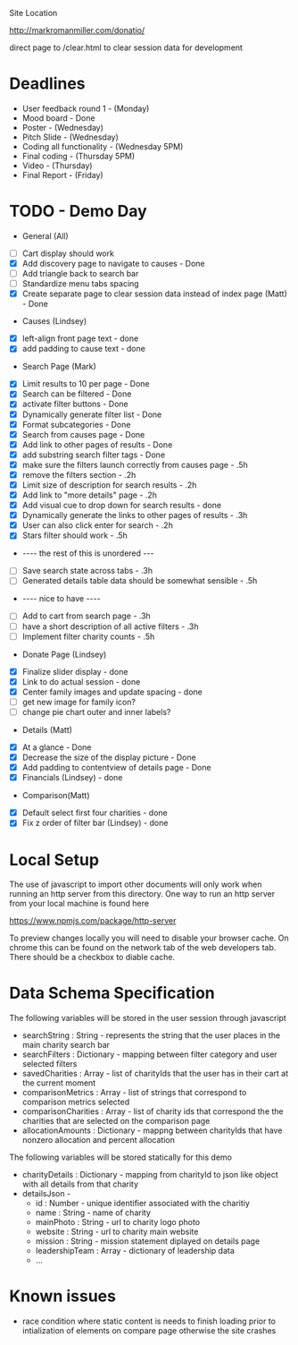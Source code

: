 Site Location

http://markromanmiller.com/donatio/


direct page to /clear.html to clear session data for development

# Deadlines

* User feedback round 1 - (Monday)
* Mood board - Done
* Poster - (Wednesday)
* Pitch Slide - (Wednesday)
* Coding all functionality - (Wednesday 5PM)
* Final coding - (Thursday 5PM)
* Video - (Thursday)
* Final Report - (Friday)

# TODO  - Demo Day
* General (All)
 * [ ] Cart display should work
 * [x] Add discovery page to navigate to causes - Done
 * [ ] Add triangle back to search bar
 * [ ] Standardize menu tabs spacing
 * [x] Create separate page to clear session data instead of index page (Matt) - Done

* Causes (Lindsey)
 * [x] left-align front page text - done
 * [x] add padding to cause text - done

* Search Page (Mark)
 * [x] Limit results to 10 per page - Done
 * [x] Search can be filtered - Done
 * [x] activate filter buttons - Done
 * [x] Dynamically generate filter list - Done
 * [x] Format subcategories - Done
 * [x] Search from causes page - Done
 * [x] Add link to other pages of results - Done
 * [x] add substring search filter tags - Done
 * [x] make sure the filters launch correctly from causes page - .5h
 * [x] remove the filters section - .2h
 * [x] Limit size of description for search results - .2h
 * [x] Add link to "more details" page - .2h 
 * [x] Add visual cue to drop down for search results - done
 * [x] Dynamically generate the links to other pages of results - .3h
 * [x] User can also click enter for search - .2h
 * [x] Stars filter should work - .5h
 * ---- the rest of this is unordered ---
 * [ ] Save search state across tabs - .3h
 * [ ] Generated details table data should be somewhat sensible - .5h
 * ---- nice to have ----
 * [ ] Add to cart from search page - .3h
 * [ ] have a short description of all active filters - .3h
 * [ ] Implement filter charity counts - .5h

* Donate Page (Lindsey)
 * [x] Finalize slider display - done
 * [x] Link to do actual session - done
 * [x] Center family images and update spacing - done
 * [ ] get new image for family icon?
 * [ ] change pie chart outer and inner labels?
 
* Details (Matt)
 * [x] At a glance - Done
 * [x] Decrease the size of the display picture - Done
 * [x] Add padding to contentview of details page - Done
 * [x] Financials (Lindsey) - done
 
* Comparison(Matt)
 * [x] Default select first four charities - done
 * [x] Fix z order of filter bar (Lindsey) - done
 
# Local Setup

The use of javascript to import other documents will only work when running an http server from this directory. One way to run an http server from your local machine is found here

https://www.npmjs.com/package/http-server

To preview changes locally you will need to disable your browser cache. On chrome this can be found on the network tab of the web developers tab. There should be a checkbox to diable cache.

# Data Schema Specification
The following variables will be stored in the user session through javascript

* searchString : String - represents the string that the user places in the main charity search bar
* searchFilters : Dictionary - mapping between filter category and user selected filters
* savedCharities : Array - list of charityIds that the user has in their cart at the current moment
* comparisonMetrics : Array - list of strings that correspond to comparison metrics selected
* comparisonCharities : Array - list of charity ids that correspond the the charities that are selected on the comparison page
* allocationAmounts : Dictionary - mappng between charityIds that have nonzero allocation and percent allocation

The following variables will be stored statically for this demo

* charityDetails : Dictionary - mapping from charityId to json like object with all details from that charity
* detailsJson - 
  * id : Number - unique identifier associated with the charitiy
  * name : String - name of charity
  * mainPhoto : String - url to charity logo photo
  * website : String - url to charity main website
  * mission : String - mission statement diplayed on details page
  * leadershipTeam : Array - dictionary of leadership data
  * ...

# Known issues
* race condition where static content is needs to finish loading prior to intialization of elements on compare page otherwise the site crashes
